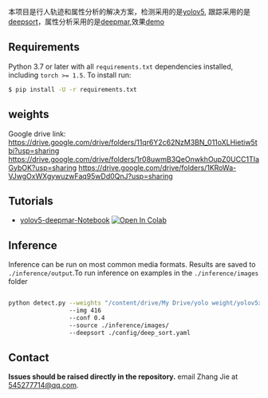 本项目是行人轨迹和属性分析的解决方案，检测采用的是[yolov5](https://github.com/ultralytics/yolov5), 跟踪采用的是[deepsort](https://github.com/ZQPei/deep_sort_pytorch)，属性分析采用的是[deepmar](https://github.com/dangweili/pedestrian-attribute-recognition-pytorch),效果[demo](https://www.youtube.com/watch?v=Cu3ERM0Zk4s)

## Requirements

Python 3.7 or later with all `requirements.txt` dependencies installed, including `torch >= 1.5`. To install run:
```bash
$ pip install -U -r requirements.txt
```

## weights
Google drive link:
https://drive.google.com/drive/folders/11qr6Y2c62NzM3BN_011oXLHietiw5tbi?usp=sharing
https://drive.google.com/drive/folders/1r08uwmB3QeOnwkhOupZ0UCC1TIaGybOK?usp=sharing
https://drive.google.com/drive/folders/1KRoWa-VJwgOxWXgywuzwFaq95wDd0QnJ?usp=sharing
## Tutorials

* [yolov5-deepmar-Notebook](https://github.com/lanmengyiyu/yolov5-deepmar/blob/master/yolov5-deepmar.ipynb) <a href="https://colab.research.google.com/github/lanmengyiyu/yolov5-deepmar/blob/master/yolov5-deepmar.ipynb"><img src="https://colab.research.google.com/assets/colab-badge.svg" alt="Open In Colab"></a>


## Inference

Inference can be run on most common media formats. Results are saved to `./inference/output`.To run inference on examples in the `./inference/images` folder
```bash

python detect.py --weights "/content/drive/My Drive/yolo weight/yolov5x.pt" 
                 --img 416 
                 --conf 0.4 
                 --source ./inference/images/ 
                 --deepsort ./config/deep_sort.yaml

```

## Contact

**Issues should be raised directly in the repository.** email Zhang Jie at 545277714@qq.com. 
